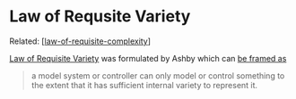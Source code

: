 <!--
 Copyright 2023 davidjones
 
 Licensed under the Apache License, Version 2.0 (the "License");
 you may not use this file except in compliance with the License.
 You may obtain a copy of the License at
 
     http://www.apache.org/licenses/LICENSE-2.0
 
 Unless required by applicable law or agreed to in writing, software
 distributed under the License is distributed on an "AS IS" BASIS,
 WITHOUT WARRANTIES OR CONDITIONS OF ANY KIND, either express or implied.
 See the License for the specific language governing permissions and
 limitations under the License.
-->

# Law of Requsite Variety



Related: [[law-of-requisite-complexity]]

[Law of Requisite Variety](https://en.wikipedia.org/wiki/Variety_(cybernetics)#Law_of_requisite_variety) was formulated by Ashby which can [be framed as](https://en.wikipedia.org/wiki/Variety_(cybernetics)#Law_of_requisite_variety)

> a model system or controller can only model or control something to the extent that it has sufficient internal variety to represent it.


[//begin]: # "Autogenerated link references for markdown compatibility"
[law-of-requisite-complexity]: law-of-requisite-complexity "Law of Requisite Complexity"
[//end]: # "Autogenerated link references"
